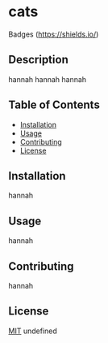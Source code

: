 # cats 

Badges (https://shields.io/)
        
## Description
hannah 
hannah 
hannah 

## Table of Contents
* [Installation](#installation)
* [Usage](#usage)
* [Contributing](#contributing)
* [License](#license)
        
## Installation
hannah

## Usage
hannah
        
## Contributing
hannah

## License
[MIT](#https://choosealicense.com/licenses/mit/)
undefined